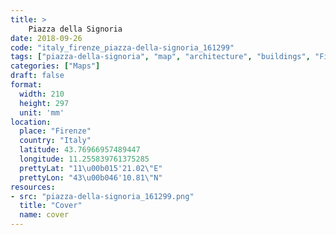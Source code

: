 ```yaml
---
title: > 
    Piazza della Signoria
date: 2018-09-26
code: "italy_firenze_piazza-della-signoria_161299"
tags: ["piazza-della-signoria", "map", "architecture", "buildings", "Firenze", "Italy"]
categories: ["Maps"]
draft: false
format:
  width: 210
  height: 297
  unit: 'mm'
location:
  place: "Firenze"
  country: "Italy"
  latitude: 43.76966957489447
  longitude: 11.255839761375285
  prettyLat: "11\u00b015'21.02\"E"
  prettyLon: "43\u00b046'10.81\"N"
resources:
- src: "piazza-della-signoria_161299.png"
  title: "Cover"
  name: cover
---
```

